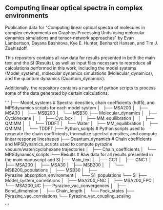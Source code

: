 ## Computing linear optical spectra in complex environments
Publication data for "Computing linear optical spectra of molecules in complex environments on Graphics Processing Units using molecular 
dynamics simulations and tensor-network approaches" by Evan Lambertson, Dayana Bashirova, Kye E. Hunter, Benhardt Hansen, and Tim J. Zuehlsdoff.

This repository contains all raw data for results presented in both the main text and the SI (Results), as well as input files necessary
to reproduce all calculations performed in this work, including the model systems (Model_systems), molecular dynamics simulations 
(Molecular_dynamics), and the quantum dynamics (Quantum_dynamics). 

Additionally, the repository contains a number of python scripts to process some of the data generated by certain calculations.

'''
├── Model_systems # Spectral densities, chain coefficients (hdf5), and MPSdynamics scripts for each model system
│   ├── MSA200
│   ├── MSA30
│   ├── MSB200
│   └── MSB30
├── Molecular_dynamics
│   ├── Cyclohexane
│   │   ├── Cyc_box
│   │   ├── MM_equilibration
│   │   ├── QM:MM
│   │   └── TDDFT
│   └── Water
│       ├── MM_equilibration
│       ├── QM:MM
│       └── TDDFT
├── Python_scripts # Python scripts used to generate the chain coefficients, thermalize spectral densities, and compute linear response lineshapes
├── Quantum_dynamics # Chain coefficients and MPSDynamics_scripts used to compute pyrazine vacuum/water/cyclohexane trajectories
│   ├── Chain_coefficients
│   └── MPSdynamics_scripts
└── Results # Raw data for all results presented in the main manuscript and SI
    ├── Main_text
    │   ├── GCT
    │   ├── GNCT
    │   ├── MSA200
    │   ├── MSA30
    │   ├── MSB200
    │   │   └── MSB200_populations
    │   ├── MSB30
    │   ├── Pyrazine_absorption_environment
    │   └── S1_populations
    └── SI
        ├── Model_system_correlations
        │   ├── MSA200_FNC
        │   ├── MSA200_FPC
        │   └── MSA200_UC
        ├── Pyrazine_vac_convergences
        │   ├── Bond_dimension
        │   ├── Chain_length
        │   └── Fock_states
        ├── Pyrazine_vac_correlations
        └── Pyrazine_vac_coupling_scaling

'''
